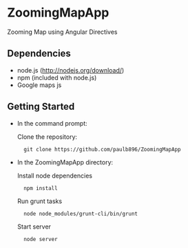 ZoomingMapApp
=============

Zooming Map using Angular Directives


## Dependencies

- node.js (http://nodejs.org/download/)
- npm (included with node.js)
- Google maps js

## Getting Started


* In the command prompt:

    Clone the repository:

        git clone https://github.com/paulb896/ZoomingMapApp


* In the ZoomingMapApp directory:

    Install node dependencies

        npm install

    Run grunt tasks

        node node_modules/grunt-cli/bin/grunt



    Start server

        node server
